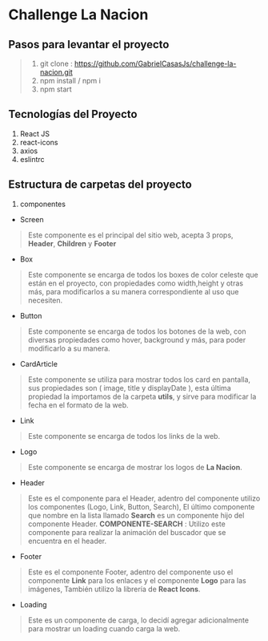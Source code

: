 # Challenge La Nacion
## Pasos para levantar el proyecto

> 1) git clone : https://github.com/GabrielCasasJs/challenge-la-nacion.git
> 2) npm install / npm i
> 3) npm start

## Tecnologías del Proyecto
1. React JS
2. react-icons
3. axios
4. eslintrc

## Estructura de carpetas del proyecto
1. componentes
  * Screen
  > Este componente es el principal del sitio web, acepta 3 props, **Header**, **Children** y **Footer**
  * Box
  > Este componente se encarga de todos los boxes de color celeste que están en el proyecto, con propiedades como width,height y otras más, para modificarlos a su manera correspondiente al uso que necesiten.
  * Button
  > Este componente se encarga de todos los botones de la web, con diversas propiedades como hover, background y más, para poder modificarlo a su manera.
  * CardArticle
  > Este componente se utiliza para mostrar todos los card en pantalla, sus propiedades son ( image, title y displayDate ), esta última propiedad la importamos de la carpeta **utils**, y sirve para modificar la fecha en el formato de la web.
  * Link
  > Este componente se encarga de todos los links de la web.
  * Logo
  > Este componente se encarga de mostrar los logos de **La Nacion**.
  * Header
  > Este es el componente para el Header, adentro del componente utilizo los componentes (Logo, Link, Button, Search), El último componente que nombre en la lista llamado **Search** es un componente hijo del componente Header.
   **COMPONENTE-SEARCH** : Utilizo este componente para realizar la animación del buscador que se encuentra en el header.
  * Footer
  > Este es el componente Footer, adentro del componente uso el componente **Link** para los enlaces y el componente **Logo** para las imágenes, También utilizo la librería de **React Icons**.
  * Loading
  > Este es un componente de carga, lo decidí agregar adicionalmente para mostrar un loading cuando carga la web.